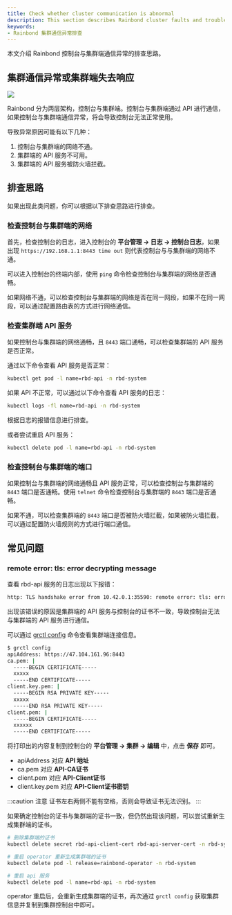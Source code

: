 ```yaml
---
title: Check whether cluster communication is abnormal
description: This section describes Rainbond cluster faults and troubleshooting methods
keywords: 
- Rainbond 集群通信异常排查
---
```


本文介绍 Rainbond 控制台与集群端通信异常的排查思路。

## 集群通信异常或集群端失去响应

![](https://static.goodrain.com/docs/5.12/troubleshooting/installation/cluster-connect.png)

Rainbond 分为两层架构，控制台与集群端。控制台与集群端通过 API 进行通信，如果控制台与集群端通信异常，将会导致控制台无法正常使用。

导致异常原因可能有以下几种：

1. 控制台与集群端的网络不通。
2. 集群端的 API 服务不可用。
3. 集群端的 API 服务被防火墙拦截。

## 排查思路

如果出现此类问题，你可以根据以下排查思路进行排查。

### 检查控制台与集群端的网络

首先，检查控制台的日志，进入控制台的 **平台管理 -> 日志 -> 控制台日志**，如果出现 `https://192.168.1.1:8443 time out` 则代表控制台与与集群端的网络不通。

可以进入控制台的终端内部，使用 `ping` 命令检查控制台与集群端的网络是否通畅。

如果网络不通，可以检查控制台与集群端的网络是否在同一网段，如果不在同一网段，可以通过配置路由表的方式进行网络通信。

### 检查集群端 API 服务

如果控制台与集群端的网络通畅，且 `8443` 端口通畅，可以检查集群端的 API 服务是否正常。

通过以下命令查看 API 服务是否正常：

```bash
kubectl get pod -l name=rbd-api -n rbd-system
```

如果 API 不正常，可以通过以下命令查看 API 服务的日志：

```bash
kubectl logs -fl name=rbd-api -n rbd-system
```

根据日志的报错信息进行排查。

或者尝试重启 API 服务：

```bash
kubectl delete pod -l name=rbd-api -n rbd-system
```

### 检查控制台与集群端的端口

如果控制台与集群端的网络通畅且 API 服务正常，可以检查控制台与集群端的 `8443` 端口是否通畅。使用 `telnet` 命令检查控制台与集群端的 `8443` 端口是否通畅。

如果不通，可以检查集群端的 `8443` 端口是否被防火墙拦截，如果被防火墙拦截，可以通过配置防火墙规则的方式进行端口通信。

## 常见问题

### remote error: tls: error decrypting message

查看 rbd-api 服务的日志出现以下报错：

```bash
http: TLS handshake error from 10.42.0.1:35590: remote error: tls: error decrypting message
```

出现该错误的原因是集群端的 API 服务与控制台的证书不一致，导致控制台无法与集群端的 API 服务进行通信。

可以通过 [grctl config](/docs/ops-guide/tools/grctl) 命令查看集群端连接信息。

```bash
$ grctl config
apiAddress: https://47.104.161.96:8443
ca.pem: |
  -----BEGIN CERTIFICATE-----
  xxxxx
  -----END CERTIFICATE-----
client.key.pem: |
  -----BEGIN RSA PRIVATE KEY-----
  xxxxx
  -----END RSA PRIVATE KEY-----
client.pem: |
  -----BEGIN CERTIFICATE-----
  xxxxxx
  -----END CERTIFICATE-----
```

将打印出的内容复制到控制台的 **平台管理 -> 集群 -> 编辑** 中，点击 **保存** 即可。
* apiAddress 对应 **API 地址**
* ca.pem 对应 **API-CA证书**
* client.pem 对应 **API-Client证书**
* client.key.pem 对应 **API-Client证书密钥**

:::caution 注意
证书左右两侧不能有空格，否则会导致证书无法识别。
:::

如果确定控制台的证书与集群端的证书一致，但仍然出现该问题，可以尝试重新生成集群端的证书。

```bash
# 删除集群端的证书
kubectl delete secret rbd-api-client-cert rbd-api-server-cert -n rbd-system

# 重启 operator 重新生成集群端的证书
kubectl delete pod -l release=rainbond-operator -n rbd-system

# 重启 api 服务
kubectl delete pod -l name=rbd-api -n rbd-system
```

operator 重启后，会重新生成集群端的证书，再次通过 `grctl config` 获取集群信息并复制到集群控制台中即可。